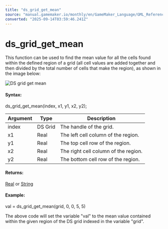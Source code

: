 ```yaml
---
title: "ds_grid_get_mean"
source: "manual.gamemaker.io/monthly/en/GameMaker_Language/GML_Reference/Data_Structures/DS_Grids/ds_grid_get_mean.htm"
converted: "2025-09-14T03:59:46.241Z"
---
```


# ds\_grid\_get\_mean

This function can be used to find the mean value for all the cells found within the defined region of a grid (all cell values are added together and then divided by the total number of cells that make the region), as shown in the image below:

![DS grid get mean](../../../../assets/Images/Scripting_Reference/GML/Reference/Data_Structures/ds_grid_get_mean.png)

#### Syntax:

ds\_grid\_get\_mean(index, x1, y1, x2, y2);

| Argument | Type | Description |
| --- | --- | --- |
| index | DS Grid | The handle of the grid. |
| x1 | Real | The left cell column of the region. |
| y1 | Real | The top cell row of the region. |
| x2 | Real | The right cell column of the region. |
| y2 | Real | The bottom cell row of the region. |

#### Returns:

[Real](../../../GML_Overview/Data_Types.md) or [String](../../../GML_Overview/Data_Types.md)

#### Example:

val = ds\_grid\_get\_mean(grid, 0, 0, 5, 5)

The above code will set the variable "val" to the mean value contained within the given region of the DS grid indexed in the variable "grid".